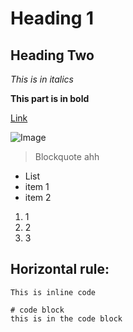 # Heading 1
## Heading Two

*This is in italics*

**This part is in bold**

[Link](https://google.com)

![Image](https://www.google.com/imgres?imgurl=https%3A%2F%2Fd1lss44hh2trtw.cloudfront.net%2Fassets%2Farticle%2F2021%2F12%2F13%2Fdiscord-wumpus-space_feature.png&imgrefurl=https%3A%2F%2Fwww.shacknews.com%2Farticle%2F128079%2Fdiscord-sent-its-wumpus-mascot-to-space-in-snowsgiving-2021-finale&tbnid=cfvTG0zXVMm7_M&vet=12ahUKEwjL0seJzoX3AhV6FTQIHcAtCxgQMygAegUIARC9AQ..i&docid=uj8F6P2miUrKOM&w=1920&h=1080&q=discord%20mascot&ved=2ahUKEwjL0seJzoX3AhV6FTQIHcAtCxgQMygAegUIARC9AQ)

> Blockquote
> ahh


* List
* item 1
* item 2


1. 1
2. 2
3. 3


Horizontal rule:
---


`This is inline code`

```
# code block
this is in the code block
```
